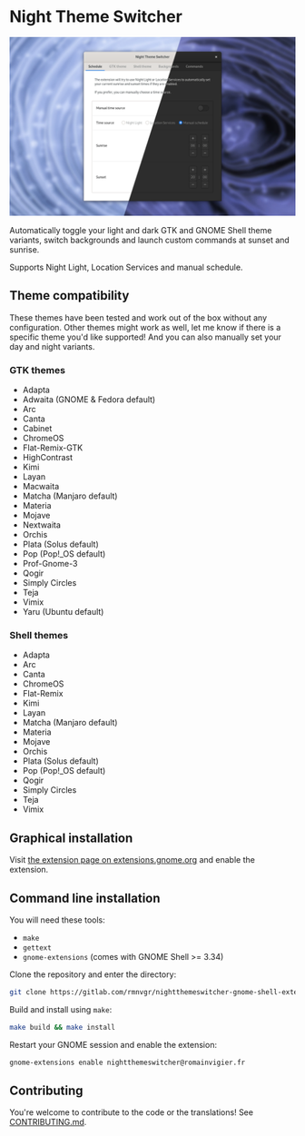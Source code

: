# Night Theme Switcher

![](./screenshot.png)

Automatically toggle your light and dark GTK and GNOME Shell theme variants, switch backgrounds and launch custom commands at sunset and sunrise.

Supports Night Light, Location Services and manual schedule.

## Theme compatibility

These themes have been tested and work out of the box without any configuration. Other themes might work as well, let me know if there is a specific theme you'd like supported! And you can also manually set your day and night variants.

### GTK themes

- Adapta
- Adwaita (GNOME & Fedora default)
- Arc
- Canta
- Cabinet
- ChromeOS
- Flat-Remix-GTK
- HighContrast
- Kimi
- Layan
- Macwaita
- Matcha (Manjaro default)
- Materia
- Mojave
- Nextwaita
- Orchis
- Plata (Solus default)
- Pop (Pop!_OS default)
- Prof-Gnome-3
- Qogir
- Simply Circles
- Teja
- Vimix
- Yaru (Ubuntu default)

### Shell themes

- Adapta
- Arc
- Canta
- ChromeOS
- Flat-Remix
- Kimi
- Layan
- Matcha (Manjaro default)
- Materia
- Mojave
- Orchis
- Plata (Solus default)
- Pop (Pop!_OS default)
- Qogir
- Simply Circles
- Teja
- Vimix

## Graphical installation

Visit [the extension page on extensions.gnome.org](https://extensions.gnome.org/extension/2236/night-theme-switcher/) and enable the extension.

## Command line installation

You will need these tools:

- `make`
- `gettext`
- `gnome-extensions` (comes with GNOME Shell >= 3.34)

Clone the repository and enter the directory:

```bash
git clone https://gitlab.com/rmnvgr/nightthemeswitcher-gnome-shell-extension.git && cd nightthemeswitcher-gnome-shell-extension
```

Build and install using `make`:

```bash
make build && make install
```

Restart your GNOME session and enable the extension:

```bash
gnome-extensions enable nightthemeswitcher@romainvigier.fr
```

## Contributing

You're welcome to contribute to the code or the translations! See [CONTRIBUTING.md](./CONTRIBUTING.md).

